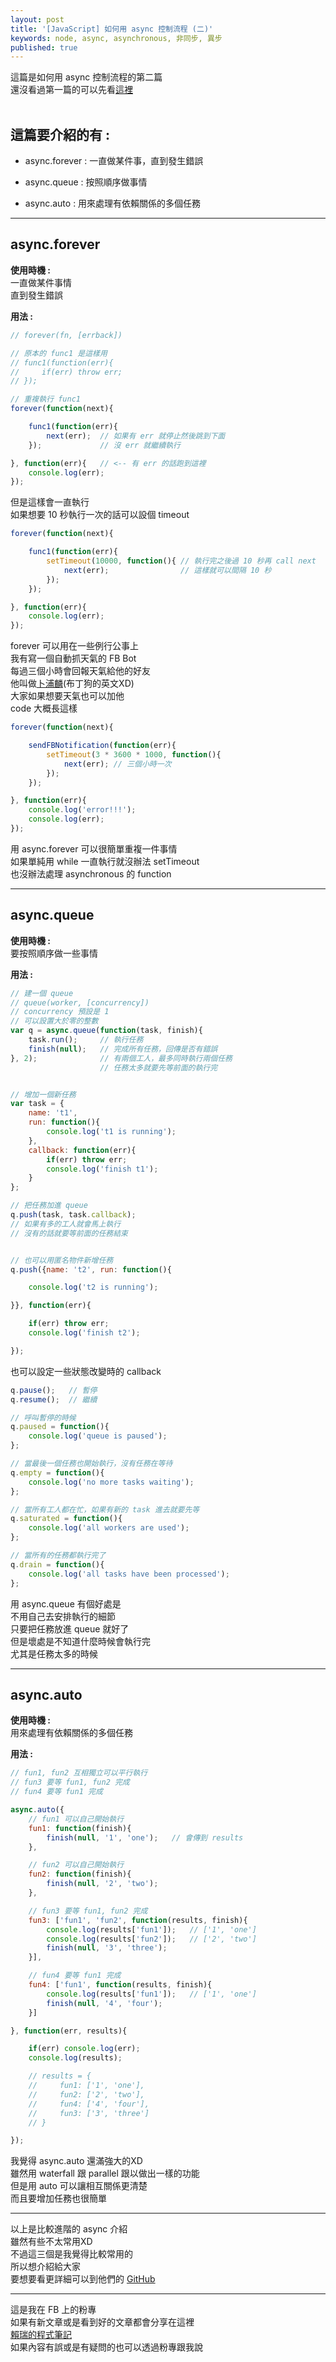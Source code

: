 ```yaml
---
layout: post
title: '[JavaScript] 如何用 async 控制流程 (二)'
keywords: node, async, asynchronous, 非同步, 異步
published: true
---
```


這篇是如何用 async 控制流程的第二篇<br>
還沒看過第一篇的可以先看[這裡](../../../../2016/05/31/async/)<br><br>


## 這篇要介紹的有 :
- async.forever : 一直做某件事，直到發生錯誤

- async.queue : 按照順序做事情

- async.auto : 用來處理有依賴關係的多個任務

---

## async.forever
<b>使用時機 :</b><br>
一直做某件事情<br>
直到發生錯誤<br>

<b>用法 :</b><br>

```js
// forever(fn, [errback])

// 原本的 func1 是這樣用
// func1(function(err){
//     if(err) throw err;
// });

// 重複執行 func1
forever(function(next){

    func1(function(err){
        next(err);  // 如果有 err 就停止然後跳到下面
    });             // 沒 err 就繼續執行

}, function(err){   // <-- 有 err 的話跑到這裡
    console.log(err);
});

```

但是這樣會一直執行<br>
如果想要 10 秒執行一次的話可以設個 timeout<br>

```js
forever(function(next){

    func1(function(err){
        setTimeout(10000, function(){ // 執行完之後過 10 秒再 call next
            next(err);                // 這樣就可以間隔 10 秒
        });
    });

}, function(err){
    console.log(err);
});

```

forever 可以用在一些例行公事上<br>
我有寫一個自動抓天氣的 FB Bot<br>
每過三個小時會回報天氣給他的好友<br>
他叫做[卜浦麟](https://www.facebook.com/profile.php?id=100011531653577)(布丁狗的英文XD)<br>
大家如果想要天氣也可以加他<br>
code 大概長這樣<br>

```js
forever(function(next){

    sendFBNotification(function(err){
        setTimeout(3 * 3600 * 1000, function(){
            next(err); // 三個小時一次
        });
    });

}, function(err){
    console.log('error!!!');
    console.log(err);
});
```

用 async.forever 可以很簡單重複一件事情<br>
如果單純用 while 一直執行就沒辦法 setTimeout<br>
也沒辦法處理 asynchronous 的 function<br>

---

## async.queue
<b>使用時機 :</b><br>
要按照順序做一些事情<br>

<b>用法 :</b><br>

```js
// 建一個 queue
// queue(worker, [concurrency])
// concurrency 預設是 1
// 可以設置大於零的整數
var q = async.queue(function(task, finish){
    task.run();     // 執行任務
    finish(null);   // 完成所有任務，回傳是否有錯誤
}, 2);              // 有兩個工人，最多同時執行兩個任務
                    // 任務太多就要先等前面的執行完


// 增加一個新任務
var task = {
    name: 't1',
    run: function(){
        console.log('t1 is running');
    },
    callback: function(err){
        if(err) throw err;
        console.log('finish t1');
    }
};

// 把任務加進 queue
q.push(task, task.callback);    
// 如果有多的工人就會馬上執行
// 沒有的話就要等前面的任務結束


// 也可以用匿名物件新增任務
q.push({name: 't2', run: function(){

    console.log('t2 is running');

}}, function(err){

    if(err) throw err;
    console.log('finish t2');

});
```

也可以設定一些狀態改變時的 callback<br>

```js
q.pause();   // 暫停
q.resume();  // 繼續

// 呼叫暫停的時候
q.paused = function(){
    console.log('queue is paused');
};

// 當最後一個任務也開始執行，沒有任務在等待
q.empty = function(){
    console.log('no more tasks waiting');
};

// 當所有工人都在忙，如果有新的 task 進去就要先等
q.saturated = function(){
    console.log('all workers are used');
};

// 當所有的任務都執行完了
q.drain = function(){
    console.log('all tasks have been processed');
};
```

用 async.queue 有個好處是<br>
不用自己去安排執行的細節<br>
只要把任務放進 queue 就好了<br>
但是壞處是不知道什麼時候會執行完<br>
尤其是任務太多的時候<br>

---

## async.auto
<b>使用時機 :</b><br>
用來處理有依賴關係的多個任務<br>

<b>用法 :</b><br>

```js
// fun1, fun2 互相獨立可以平行執行
// fun3 要等 fun1, fun2 完成
// fun4 要等 fun1 完成

async.auto({
    // fun1 可以自己開始執行
    fun1: function(finish){
        finish(null, '1', 'one');   // 會傳到 results
    },

    // fun2 可以自己開始執行
    fun2: function(finish){
        finish(null, '2', 'two');
    },

    // fun3 要等 fun1, fun2 完成
    fun3: ['fun1', 'fun2', function(results, finish){
        console.log(results['fun1']);   // ['1', 'one']
        console.log(results['fun2']);   // ['2', 'two']
        finish(null, '3', 'three');
    }],

    // fun4 要等 fun1 完成
    fun4: ['fun1', function(results, finish){
        console.log(results['fun1']);   // ['1', 'one']
        finish(null, '4', 'four');
    }]

}, function(err, results){

    if(err) console.log(err);
    console.log(results);

    // results = { 
    //     fun1: ['1', 'one'],
    //     fun2: ['2', 'two'],
    //     fun4: ['4', 'four'],
    //     fun3: ['3', 'three'] 
    // }

});
```

我覺得 async.auto 還滿強大的XD<br>
雖然用 waterfall 跟 parallel 跟以做出一樣的功能<br>
但是用 auto 可以讓相互關係更清楚<br>
而且要增加任務也很簡單<br>

---

以上是比較進階的 async 介紹<br>
雖然有些不太常用XD<br>
不過這三個是我覺得比較常用的<br>
所以想介紹給大家<br>
要想要看更詳細可以到他們的 [GitHub](https://github.com/caolan/async)<br>


---

這是我在 FB 上的粉專<br>
如果有新文章或是看到好的文章都會分享在這裡<br>
[賴瑞的程式筆記](https://www.facebook.com/賴瑞的程式筆記-1755838524703270/)<br>
如果內容有誤或是有疑問的也可以透過粉專跟我說<br>



